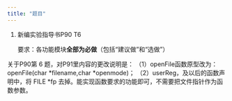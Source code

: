 ```yaml
---
title: "题目"
---
```

1. 新编实验指导书P90 T6

    要求：各功能模块**全部为必做**（包括“建议做”和“选做”）

关于P90第 6 题，对P91里内容的更改说明是： 
（1）openFile函数原型改为：openFile(char *filename,char *openmode)； 
（2）userReg，及以后的函数声明中，将 FILE *fp 去掉。能实现函数要求的功能即可，不需要把文件指针作为函数参数。 